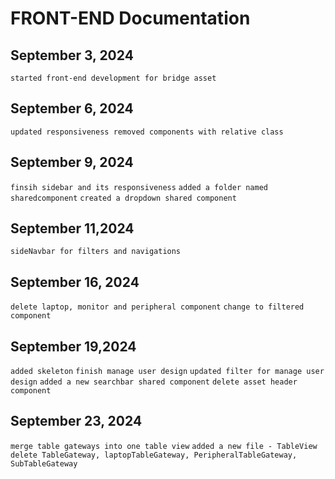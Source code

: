 # FRONT-END Documentation

## September 3, 2024
`started front-end development for bridge asset`

## September 6, 2024
`updated responsiveness removed components with relative class`

## September 9, 2024
`finsih sidebar and its responsiveness`
`added a folder named sharedcomponent`
`created a dropdown shared component`

## September 11,2024
`sideNavbar for filters and navigations`

## September 16, 2024
`delete laptop, monitor and peripheral component` 
`change to filtered component`

## September 19,2024
`added skeleton`
`finish manage user design`
`updated filter for manage user design`
`added a new searchbar shared component`
`delete asset header component`

## September 23, 2024
`merge table gateways into one table view`
`added a new file - TableView`
`delete TableGateway, laptopTableGateway, PeripheralTableGateway, SubTableGateway` 
